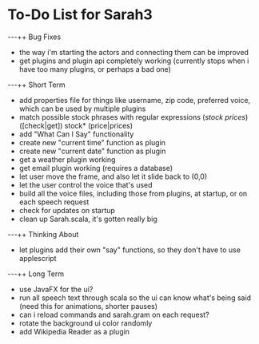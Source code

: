 To-Do List for Sarah3
=====================

---++ Bug Fixes

* the way i'm starting the actors and connecting them can be improved 
* get plugins and plugin api completely working (currently stops when i have too many plugins, or perhaps a bad one)


---++ Short Term

* add properties file for things like username, zip code, preferred voice, which can be used by multiple plugins
* match possible stock phrases with regular expressions
  (*stock prices*)
  ([check|get]) stock* (price|prices) 
* add "What Can I Say" functionality
* create new "current time" function as plugin
* create new "current date" function as plugin
* get a weather plugin working
* get email plugin working (requires a database)
* let user move the frame, and also let it slide back to (0,0)
* let the user control the voice that's used
* build all the voice files, including those from plugins, at startup, or on each speech request
* check for updates on startup
* clean up Sarah.scala, it's gotten really big

---++ Thinking About

* let plugins add their own "say" functions, so they don't have to use applescript


---++ Long Term

* use JavaFX for the ui?
* run all speech text through scala so the ui can know what's being said
  (need this for animations, shorter pauses)
* can i reload commands and sarah.gram on each request?
* rotate the background ui color randomly
* add Wikipedia Reader as a plugin




